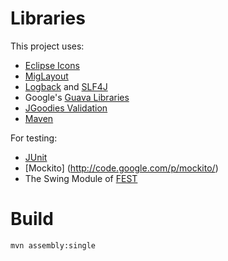 
Libraries
=====

This project uses:

* [Eclipse Icons](http://eclipse-icons.i24.cc/)
* [MigLayout](http://www.miglayout.com/)
* [Logback](http://logback.qos.ch/) and [SLF4J](http://www.slf4j.org/)
* Google's [Guava Libraries](http://code.google.com/p/guava-libraries/)
* [JGoodies Validation](http://www.jgoodies.com/)
* [Maven](http://maven.apache.org/)

For testing:
* [JUnit](http://junit.org)
* [Mockito] (http://code.google.com/p/mockito/)
* The Swing Module of [FEST](http://fest.easytesting.org/)

Build
=====

`mvn assembly:single`